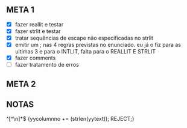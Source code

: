 ## META 1

- [x] fazer reallit e testar
- [x] fazer strlit e testar
- [x] tratar sequências de escape não especificadas no strlit
- [x] emitir um ; nas 4 regras previstas no enunciado. eu já o fiz para as ultimas 3 e para o INTLIT, falta para o REALLIT E STRLIT
- [x] fazer comments
- [ ] fazer tratamento de erros

## META 2

## NOTAS

^[^\n]*$   {yycolumnno += (strlen(yytext)); REJECT;}

